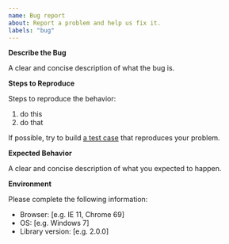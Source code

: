 ```yaml
---
name: Bug report
about: Report a problem and help us fix it.
labels: "bug"
---
```



__Describe the Bug__

A clear and concise description of what the bug is.


__Steps to Reproduce__

Steps to reproduce the behavior:

1. do this
2. do that

If possible, try to build [a test case](https://github.com/bpmn-io/diagram-js/tree/master/test/spec) that reproduces your problem.


__Expected Behavior__

A clear and concise description of what you expected to happen.


__Environment__

Please complete the following information:

 - Browser: [e.g. IE 11, Chrome 69]
 - OS: [e.g. Windows 7]
 - Library version: [e.g. 2.0.0]